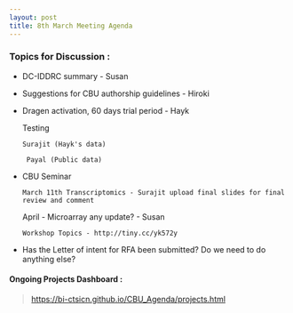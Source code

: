 ```yaml
---
layout: post
title: 8th March Meeting Agenda
---
```

### Topics for Discussion :

* DC-IDDRC summary - Susan

* Suggestions for CBU authorship guidelines - Hiroki

* Dragen activation, 60 days trial period - Hayk 
  
  Testing 
  
      Surajit (Hayk's data)
             
       Payal (Public data)

* CBU Seminar 
          
      March 11th Transcriptomics - Surajit upload final slides for final review and comment
  
  April - Microarray any update? - Susan
  
      Workshop Topics - http://tiny.cc/yk572y

  
 * Has the Letter of intent for RFA been submitted? Do we need to do anything else?
  
  
#### Ongoing Projects Dashboard :

> https://bi-ctsicn.github.io/CBU_Agenda/projects.html
